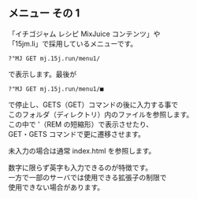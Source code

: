 ## メニュー その 1

「イチゴジャム レシピ MixJuice コンテンツ」や\
「15jm.li」で採用しているメニューです。

```
?"MJ GET mj.15j.run/menu1/
```

で表示します。最後が

```
?"MJ GET mj.15j.run/menu1/■
```

で停止し、GETS（GET）コマンドの後に入力する事で\
このフォルダ（ディレクトリ）内のファイルを参照します。\
この中で '（REM の短縮形）で表示させたり、\
GET・GETS コマンドで更に遷移させます。

未入力の場合は通常 index.html を参照します。

数字に限らず英字も入力できるのが特徴です。\
一方で一部のサーバでは使用できる拡張子の制限で\
使用できない場合があります。
